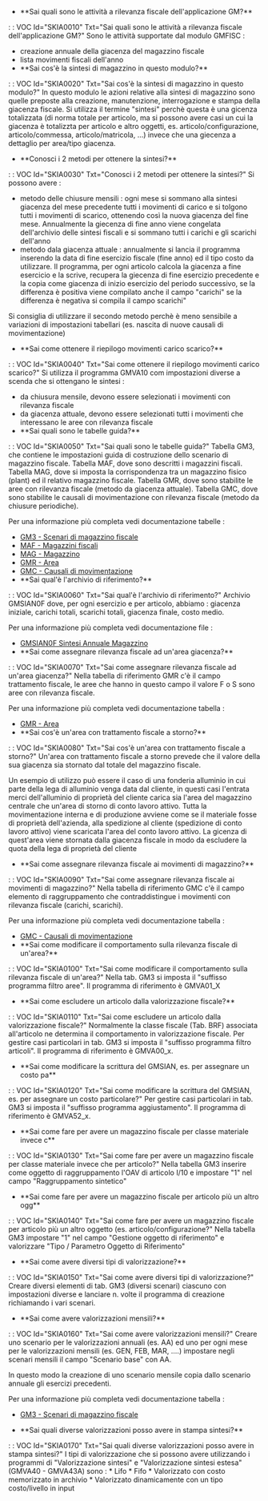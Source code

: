 - \*\*Sai quali sono le attività a rilevanza fiscale dell'applicazione GM?\*\*

 :  : VOC Id="SKIA0010" Txt="Sai quali sono le attività a rilevanza fiscale dell'applicazione GM?"
Sono le attività supportate dal modulo GMFISC : 
- creazione annuale della giacenza del magazzino fiscale
- lista movimenti fiscali dell'anno
- \*\*Sai cos'è la sintesi di magazzino in questo modulo?\*\*

 :  : VOC Id="SKIA0020" Txt="Sai cos'è la sintesi di magazzino in questo modulo?"
In questo modulo le azioni relative alla sintesi di magazzino sono quelle preposte alla creazione, manutenzione, interrogazione e stampa della giacenza fiscale.
Si utilizza il termine "sintesi" perchè questa è una gicenza totalizzata (di norma totale per articolo, ma si possono avere casi un cui la giacenza è totalizzta per articolo e altro oggetti, es. articolo/configurazione, articolo/commessa, articolo/matricola, ...) invece che una giecenza a dettaglio per area/tipo giacenza.
- \*\*Conosci i 2 metodi per ottenere la sintesi?\*\*

 :  : VOC Id="SKIA0030" Txt="Conosci i 2 metodi per ottenere la sintesi?"
Si possono avere : 
- metodo delle chiusure mensili :  ogni mese si sommano alla sintesi giacenza del mese precedente tutti i movimenti di carico e si tolgono tutti i movimenti di scarico, ottenendo così la nuova giacenza del fine mese. Annualmente la giecenza di fine anno viene congelata dell'archivio delle sintesi fiscali e si sommano tutti i carichi e gli scarichi dell'anno
- metodo dala giacenza attuale :  annualmente si lancia il programma inserendo la data di fine esercizio fiscale (fine anno) ed il tipo costo da utilizzare. Il programma, per ogni articolo calcola la giacenza a fine esercicio e la scrive, recupera la giecenza di fine esercizio precedente e la copia come giacenza di inizio esercizio del periodo successivo, se la differenza è positiva viene compilato anche il campo "carichi" se la differenza è negativa si compila il campo scarichi"

Si consiglia di utilizzare il secondo metodo perchè è meno sensibile a variazioni di impostazioni tabellari (es. nascita di nuove causali di movimentazione)
- \*\*Sai come ottenere il riepilogo movimenti carico scarico?\*\*

 :  : VOC Id="SKIA0040" Txt="Sai come ottenere il riepilogo movimenti carico scarico?"
Si utilizza il programma GMVA10 com impostazioni diverse a scenda che si ottengano le sintesi : 
- da chiusura mensile, devono essere selezionati i movimenti con rilevanza fiscale
- da giacenza attuale, devono essere selezionati tutti i movimenti che interessano le aree con rilevanza fiscale
- \*\*Sai quali sono le tabelle guida?\*\*

 :  : VOC Id="SKIA0050" Txt="Sai quali sono le tabelle guida?"
Tabella GM3, che contiene le impostazioni guida di costruzione dello scenario di magazzino fiscale.
Tabella MAF, dove sono descritti i magazzini fiscali.
Tabella MAG, dove si imposta la corrispondenza tra un magazzino fisico (plant) ed il relativo magazzino fiscale.
Tabella GMR, dove sono stabilite le aree con rilevanza fiscale (metodo da giacenza attuale).
Tabella GMC, dove sono stabilite le causali di movimentazione con rilevanza fiscale (metodo da chiusure periodiche).

Per una informazione più completa vedi documentazione tabelle : 
- [GM3 - Scenari di magazzino fiscale](Sorgenti/OG/TA/GM3)
- [MAF - Magazzini fiscali](Sorgenti/OG/TA/MAF)
- [MAG - Magazzino](Sorgenti/OG/TA/MAG)
- [GMR - Area](Sorgenti/OG/TA/GMR)
- [GMC - Causali di movimentazione](Sorgenti/OG/TA/GMC)
- \*\*Sai qual'è l'archivio di riferimento?\*\*

 :  : VOC Id="SKIA0060" Txt="Sai qual'è l'archivio di riferimento?"
Archivio GMSIAN0F dove, per ogni esercizio e per articolo, abbiamo :  giacenza iniziale, carichi totali, scarichi totali, giacenza finale, costo medio.

Per una informazione più completa vedi documentazione file : 
- [GMSIAN0F Sintesi Annuale Magazzino](Sorgenti/OJ/FILE/GMSIAN0F)
- \*\*Sai come assegnare rilevanza fiscale ad un'area giacenza?\*\*

 :  : VOC Id="SKIA0070" Txt="Sai come assegnare rilevanza fiscale ad un'area giacenza?"
Nella tabella di riferimento GMR c'è il campo trattamento fiscale, le aree che hanno in questo campo il valore F o S sono aree con rilevanza fiscale.

Per una informazione più completa vedi documentazione tabella : 
- [GMR - Area](Sorgenti/OG/TA/GMR)
- \*\*Sai cos'è un'area con trattamento fiscale a storno?\*\*

 :  : VOC Id="SKIA0080" Txt="Sai cos'è un'area con trattamento fiscale a storno?"
Un'area con trattamento fiscale a storno prevede che il valore della sua giacenza sia stornato dal totale del magazzino fiscale.

Un esempio di utilizzo può essere il caso di una fonderia alluminio in cui parte della lega di alluminio venga data dal cliente, in questi casi l'entrata merci dell'alluminio di proprietà del cliente carica sia l'area del magazzino centrale che un'area di storno di conto lavoro attivo. Tutta la movimentazione interna e di produzione avviene come se il materiale fosse di proprietà dell'azienda, alla spedizione al cliente (spedizione di conto lavoro attivo) viene scaricata l'area del conto lavoro attivo.
La gicenza di quest'area viene stornata dalla giacenza fiscale in modo da escludere la quota della lega di proprietà del cliente
- \*\*Sai come assegnare rilevanza fiscale ai movimenti di magazzino?\*\*

 :  : VOC Id="SKIA0090" Txt="Sai come assegnare rilevanza fiscale ai movimenti di magazzino?"
Nella tabella di riferimento GMC c'è il campo elemento di raggruppamento che contraddistingue i movimenti con rilevanza fiscale (carichi, scarichi).

Per una informazione più completa vedi documentazione tabella : 
- [GMC - Causali di movimentazione](Sorgenti/OG/TA/GMC)
- \*\*Sai come modificare il comportamento sulla rilevanza fiscale di un'area?\*\*

 :  : VOC Id="SKIA0100" Txt="Sai come modificare il comportamento sulla rilevanza fiscale di un'area?"
Nella tab. GM3 si imposta il "suffisso programma filtro aree".
Il programma di riferimento è GMVA01_X
- \*\*Sai come escludere un articolo dalla valorizzazione fiscale?\*\*

 :  : VOC Id="SKIA0110" Txt="Sai come escludere un articolo dalla valorizzazione fiscale?"
Normalmente la classe fiscale (Tab. BRF) associata all'articolo ne determina il comportamento in valorizzazione fiscale.
Per gestire casi particolari in tab. GM3 si imposta il "suffisso programma filtro articoli".
Il programma di riferimento è GMVA00_x.
- \*\*Sai come modificare la scrittura del GMSIAN, es. per assegnare un costo pa\*\*

 :  : VOC Id="SKIA0120" Txt="Sai come modificare la scrittura del GMSIAN, es. per assegnare un costo particolare?"
Per gestire casi particolari in tab. GM3 si imposta il "suffisso programma aggiustamento".
Il programma di riferimento è GMVA52_x.
- \*\*Sai come fare per avere un magazzino fiscale per classe materiale invece c\*\*

 :  : VOC Id="SKIA0130" Txt="Sai come fare per avere un magazzino fiscale per classe materiale invece che per articolo?"
Nella tabella GM3 inserire come oggetto di raggruppamento l'OAV di articolo I/10 e impostare "1" nel campo "Raggruppamento sintetico"
- \*\*Sai come fare per avere un magazzino fiscale per articolo più un altro ogg\*\*

 :  : VOC Id="SKIA0140" Txt="Sai come fare per avere un magazzino fiscale per articolo più un altro oggetto (es. articolo/configurazione?"
Nella tabella GM3 impostare "1" nel campo "Gestione oggetto di riferimento" e valorizzare "Tipo / Parametro Oggetto di Riferimento"
- \*\*Sai come avere diversi tipi di valorizzazione?\*\*

 :  : VOC Id="SKIA0150" Txt="Sai come avere diversi tipi di valorizzazione?"
Creare diversi elementi di tab. GM3 (diversi scenari) ciascuno con impostazioni diverse e lanciare n. volte il programma di creazione richiamando i vari scenari.
- \*\*Sai come avere valorizzazioni mensili?\*\*

 :  : VOC Id="SKIA0160" Txt="Sai come avere valorizzazioni mensili?"
Creare uno scenario per le valorizzazioni annuali (es. AA) ed uno per ogni mese per le valorizzazioni mensili (es. GEN, FEB, MAR, ....) impostare negli scenari mensili il campo "Scenario base" con AA.

In questo modo la creazione di uno scenario mensile copia dallo scenario annuale gli esercizi precedenti.


Per una informazione più completa vedi documentazione tabella : 
- [GM3 - Scenari di magazzino fiscale](Sorgenti/OG/TA/GM3)

- \*\*Sai quali diverse valorizzazioni posso avere in stampa sintesi?\*\*

 :  : VOC Id="SKIA0170" Txt="Sai quali diverse valorizzazioni posso avere in stampa sintesi?"
I tipi di valorizzazione che si possono avere utilizzando i programmi di "Valorizzazione sintesi" e "Valorizzazione sintesi estesa" (GMVA40 - GMVA43A) sono : 
\* Lifo
\* Fifo
\* Valorizzato con costo memorizzato in archivio
\* Valorizzato dinamicamente con un tipo costo/livello in input
